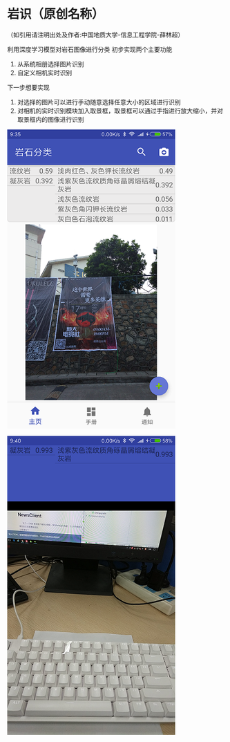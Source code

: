 # 岩识（原创名称）
（如引用请注明出处及作者:中国地质大学-信息工程学院-薛林超）

利用深度学习模型对岩石图像进行分类
初步实现两个主要功能
1. 从系统相册选择图片识别
2. 自定义相机实时识别

下一步想要实现
1. 对选择的图片可以进行手动随意选择任意大小的区域进行识别
2. 对相机的实时识别模块加入取景框，取景框可以通过手指进行放大缩小，并对取景框内的图像进行识别

![从系统相册选择图片识别](https://github.com/xuelinchao/RockClassification/blob/master/Screenshots/main_fragment_small.png)

![自定义相机实时识别](https://github.com/xuelinchao/RockClassification/blob/master/Screenshots/classifier_activity_small.png)
